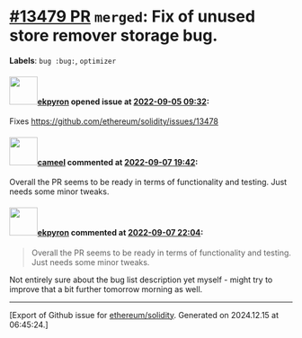 # [\#13479 PR](https://github.com/ethereum/solidity/pull/13479) `merged`: Fix of unused store remover storage bug.
**Labels**: `bug :bug:`, `optimizer`


#### <img src="https://avatars.githubusercontent.com/u/1347491?v=4" width="50">[ekpyron](https://github.com/ekpyron) opened issue at [2022-09-05 09:32](https://github.com/ethereum/solidity/pull/13479):

Fixes https://github.com/ethereum/solidity/issues/13478

#### <img src="https://avatars.githubusercontent.com/u/137030?v=4" width="50">[cameel](https://github.com/cameel) commented at [2022-09-07 19:42](https://github.com/ethereum/solidity/pull/13479#issuecomment-1239800203):

Overall the PR seems to be ready in terms of functionality and testing. Just needs some minor tweaks.

#### <img src="https://avatars.githubusercontent.com/u/1347491?v=4" width="50">[ekpyron](https://github.com/ekpyron) commented at [2022-09-07 22:04](https://github.com/ethereum/solidity/pull/13479#issuecomment-1239952666):

> Overall the PR seems to be ready in terms of functionality and testing. Just needs some minor tweaks.

Not entirely sure about the bug list description yet myself - might try to improve that a bit further tomorrow morning as well.


-------------------------------------------------------------------------------



[Export of Github issue for [ethereum/solidity](https://github.com/ethereum/solidity). Generated on 2024.12.15 at 06:45:24.]
